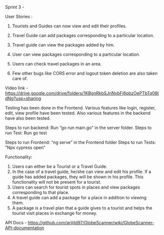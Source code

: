 Sprint 3 -

User Stories :

1. Tourists and Guides can now view and edit their profiles.

2. Travel Guide can add packages corresponding to a particular location.

3. Travel guide can view the packages added by him.

4. User can view packages corresponding to a particular location.

5. Users can check travel packages in an area.

6. Few other bugs like CORS error and logout token deletion are also taken care of.

Video link - https://drive.google.com/drive/folders/1KBgnRkbSJnNvbFj6pbzOePTbTq08tdNg?usp=sharing

Testing has been done in the Frontend. Various features like login, register, edit, view profile have been tested. 
Also various features in the backend have also been tested.

Steps to run backend:
Run “go run main.go” in the server folder.
Steps to run Test:
Run go test

Steps to run Frontend:
“ng serve” in the Frontend folder
Steps to run Tests:
“Npx cypress open”


Functionality:
1. Users can either be a Tourist or a Travel Guide.
2. In the case of a travel guide, he/she can view and edit his profile. If a guide has added packages, they will be shown in his profile. This functionality will not be present for a tourist.
3. Users can search for tourist spots in places and view packages corresponding to that place.
4. A travel guide can add a package for a place in addition to viewing them.
5. A package is a travel plan that a guide gives to a tourist and helps the tourist visit places in exchange for money.


API Docs - https://github.com/arijitd97/GlobeScanner/wiki/GlobeScanner-API-documentation







